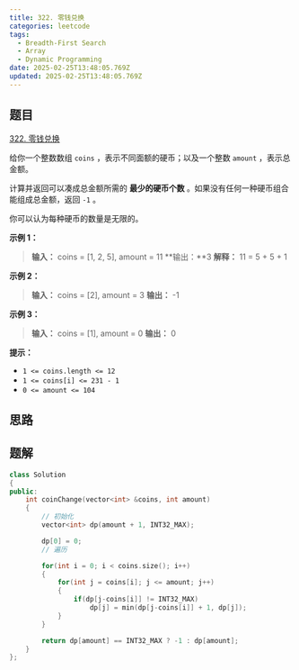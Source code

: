 ```yaml
---
title: 322. 零钱兑换
categories: leetcode
tags: 
  - Breadth-First Search
  - Array
  - Dynamic Programming
date: 2025-02-25T13:48:05.769Z
updated: 2025-02-25T13:48:05.769Z
---
```


<!--more-->

## 题目

[322. 零钱兑换](https://leetcode.cn/problems/coin-change)

给你一个整数数组 `coins` ，表示不同面额的硬币；以及一个整数 `amount` ，表示总金额。

计算并返回可以凑成总金额所需的 **最少的硬币个数** 。如果没有任何一种硬币组合能组成总金额，返回 `-1` 。

你可以认为每种硬币的数量是无限的。



**示例  1：**

> 
> 
> **输入：** coins = [1, 2, 5], amount = 11
> **输出：**3
> **解释：** 11 = 5 + 5 + 1

**示例 2：**

> 
> 
> **输入：** coins = [2], amount = 3
> **输出：** -1

**示例 3：**

> 
> 
> **输入：** coins = [1], amount = 0
> **输出：** 0
> 



**提示：**

  * `1 <= coins.length <= 12`
  * `1 <= coins[i] <= 231 - 1`
  * `0 <= amount <= 104`



## 思路


## 题解

```cpp
class Solution
{
public:
    int coinChange(vector<int> &coins, int amount)
    {
        // 初始化
        vector<int> dp(amount + 1, INT32_MAX);

        dp[0] = 0;
        // 遍历

        for(int i = 0; i < coins.size(); i++)
        {
            for(int j = coins[i]; j <= amount; j++)
            {
                if(dp[j-coins[i]] != INT32_MAX)
                    dp[j] = min(dp[j-coins[i]] + 1, dp[j]);
            }
        }

        return dp[amount] == INT32_MAX ? -1 : dp[amount];
    }
};
```
